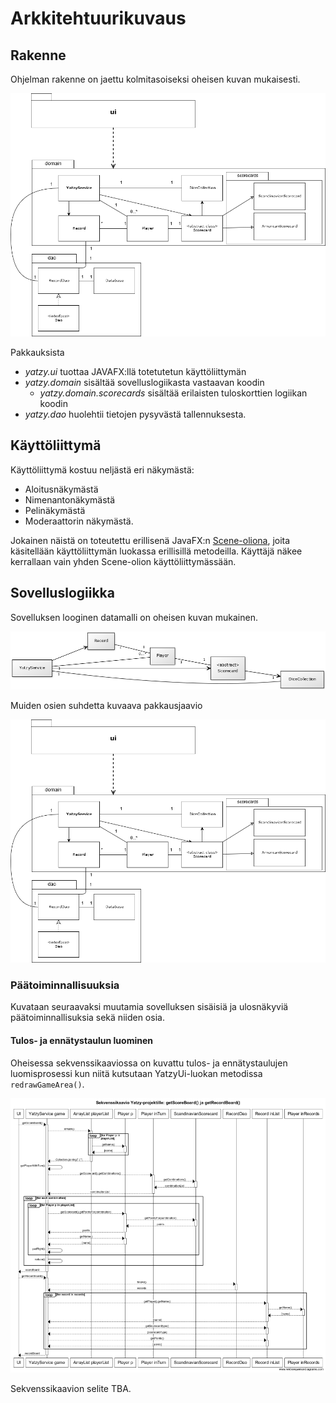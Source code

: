 # Arkkitehtuurikuvaus


## Rakenne

Ohjelman rakenne on jaettu kolmitasoiseksi oheisen kuvan mukaisesti.

![pakkauskaavio](https://github.com/Riku-Laine/ot-harjoitustyo/blob/master/Yatzy/dokumentointi/kuvat/pakkausrakenne.png)

Pakkauksista

- *yatzy.ui* tuottaa JAVAFX:llä totetutetun käyttöliittymän
- *yatzy.domain* sisältää sovelluslogiikasta vastaavan koodin
    - *yatzy.domain.scorecards* sisältää erilaisten tuloskorttien logiikan koodin
- *yatzy.dao* huolehtii tietojen pysyvästä tallennuksesta.

## Käyttöliittymä

Käyttöliittymä kostuu neljästä eri näkymästä:

* Aloitusnäkymästä
* Nimenantonäkymästä
* Pelinäkymästä
* Moderaattorin näkymästä.

Jokainen näistä on toteutettu erillisenä JavaFX:n [Scene-oliona](https://docs.oracle.com/javase/8/javafx/api/javafx/scene/Scene.html), joita käsitellään käyttöliittymän luokassa erillisillä metodeilla. Käyttäjä näkee kerrallaan vain yhden Scene-olion käyttöliittymässään.


## Sovelluslogiikka

Sovelluksen looginen datamalli on oheisen kuvan mukainen.

![Sovelluslogiikka](https://github.com/Riku-Laine/ot-harjoitustyo/blob/master/Yatzy/dokumentointi/kuvat/luokkakaavio_v2.png)

Muiden osien suhdetta kuvaava pakkausjaavio

![pakkauskaavio](https://github.com/Riku-Laine/ot-harjoitustyo/blob/master/Yatzy/dokumentointi/kuvat/pakkausrakenne.png)

### Päätoiminnallisuuksia

Kuvataan seuraavaksi muutamia sovelluksen sisäisiä ja ulosnäkyviä päätoiminnallisuksia sekä niiden osia.

#### Tulos- ja ennätystaulun luominen

Oheisessa sekvenssikaaviossa on kuvattu tulos- ja ennätystaulujen luomisprosessi kun niitä kutsutaan YatzyUi-luokan metodissa ```redrawGameArea()```.

![Sekvenssikaavio tulos- ja ennätystaulujen luomiseksi](https://github.com/Riku-Laine/ot-harjoitustyo/blob/master/Yatzy/dokumentointi/kuvat/sekvenssikaavio_getScoreBoard_ja_getRecordBoard_04DEC2018.png)

Sekvenssikaavion selite TBA.

